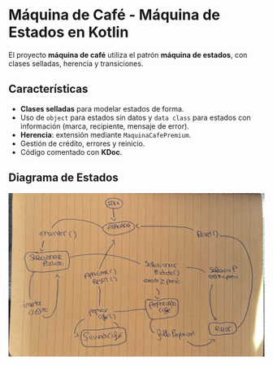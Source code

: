 # Máquina de Café - Máquina de Estados en Kotlin

El proyecto **máquina de café** utiliza el patrón **máquina de estados**, con clases selladas, herencia y transiciones.  

## Características

- **Clases selladas** para modelar estados de forma.
- Uso de `object` para estados sin datos y `data class` para estados con información (marca, recipiente, mensaje de error).
- **Herencia**: extensión mediante `MaquinaCafePremium`.
- Gestión de crédito, errores y reinicio.
- Código comentado con **KDoc**.

## Diagrama de Estados

![Máquina de café](Diagrama_estados.jpg)
